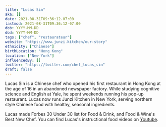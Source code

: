 ```yaml
---
title: "Lucas Sin"
aka: []
date: 2021-08-31T09:36:12-07:00
lastmod: 2021-08-31T09:36:12-07:00
dob: YYYY-MM-DD
dod: YYYY-MM-DD
tags: ["chef", "restaurateur"]
website: "https://www.junzi.kitchen/our-story"
ethnicity: ["Chinese"]
birthLocation: "Hong Kong"
location: ["New York"]
influencedBy: []
twitter: "https://twitter.com/chef_lucas_sin"
draft: false
---
```


Lucas Sin is a Chinese chef who opened his first restaurant in Hong Kong at the
age of 16 in an abandoned newspaper factory. While studying cognitive science
and English at Yale, he spent weekends running his pop-up restaurant. Lucas now
runs Junzi Kitchen in New York, serving northern style Chinese food with
healthy, seasonal ingredients.

Lucas made Forbes 30 Under 30 list for Food & Drink, and Food & Wine's Best New
Chef. You can find Lucas's instructional food videos on
[Youtube](https://www.youtube.com/results?search_query=lucas+sin).
